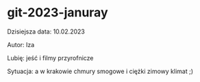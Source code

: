 # git-2023-januray

Dzisiejsza data: 10.02.2023

Autor: Iza

Lubię: jeść i filmy przyrofnicze

Sytuacja: a w krakowie chmury smogowe i ciężki zimowy klimat ;)
